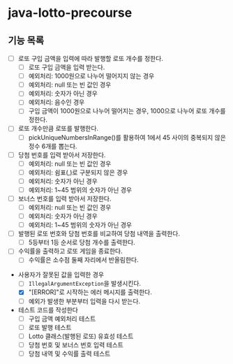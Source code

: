 # java-lotto-precourse

## 기능 목록

- [ ] 로또 구입 금액을 입력에 따라 발행할 로또 개수를 정한다.
  - [ ] 로또 구입 금액을 입력 받는다.
  - [ ] 예외처리: 1000원으로 나누어 떨어지지 않는 경우
  - [ ] 예외처리: null 또는 빈 값인 경우
  - [ ] 예외처리: 숫자가 아닌 경우
  - [ ] 예외처리: 음수인 경우
  - [ ] 구입 금액이 1000원으로 나누어 떨어지는 경우, 1000으로 나누어 로또 개수를 정한다.

- [ ] 로또 개수만큼 로또를 발행한다.
  - [ ] pickUniqueNumbersInRange()를 활용하여 1에서 45 사이의 중복되지 않은 정수 6개를 뽑는다.

- [ ] 당첨 번호를 입력 받아서 저장한다.
  - [ ] 예외처리: null 또는 빈 값인 경우
  - [ ] 예외처리: 쉼표(,)로 구분되지 않은 경우
  - [ ] 예외처리: 숫자가 아닌 경우
  - [ ] 예외처리: 1~45 범위의 숫자가 아닌 경우

- [ ] 보너스 번호를 입력 받아서 저장한다.
  - [ ] 예외처리: null 또는 빈 값인 경우
  - [ ] 예외처리: 숫자가 아닌 경우
  - [ ] 예외처리: 1~45 범위의 숫자가 아닌 경우

- [ ] 발행된 로또 번호와 당첨 번호를 비교하여 당첨 내역을 출력한다.
  - [ ] 5등부터 1등 순서로 당첨 개수를 출력한다.

- [ ] 수익률을 출력하고 로또 게임을 종료한다.
  - [ ] 수익률은 소수점 둘째 자리에서 반올림한다.

- 사용자가 잘못된 값을 입력한 경우
  - [ ] `IllegalArgumentException`을 발생시킨다.
  - [x] "[ERROR]"로 시작하는 에러 메시지를 출력한다.
  - [ ] 예외가 발생한 부분부터 입력을 다시 받는다.

- 테스트 코드를 작성한다
  - [ ] 구입 금액 예외처리 테스트
  - [ ] 로또 발행 테스트
  - [ ] Lotto 클래스(발행된 로또) 유효성 테스트
  - [ ] 당첨 번호 및 보너스 번호 입력 테스트
  - [ ] 당첨 내역 및 수익률 출력 테스트